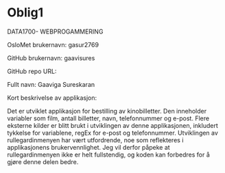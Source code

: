 # Oblig1
DATA1700- WEBPROGAMMERING

OsloMet brukernavn: gasur2769

GitHub brukernavn: gaavisures

GitHub repo URL: 

Fullt navn: Gaaviga Sureskaran

Kort beskrivelse av applikasjon:

Det er utviklet applikasjon for bestilling av kinobilletter.
Den inneholder variabler som film, antall billetter, navn, telefonnummer og e-post.
Flere eksterne kilder er blitt brukt i utviklingen av denne applikasjonen, inkludert tykkelse for variablene, regEx for e-post og telefonnummer.
Utviklingen av rullegardinmenyen har vært utfordrende, noe som reflekteres i applikasjonens brukervennlighet.
Jeg vil derfor påpeke at rullegardinmenyen ikke er helt fullstendig, og koden kan forbedres for å gjøre denne delen bedre.